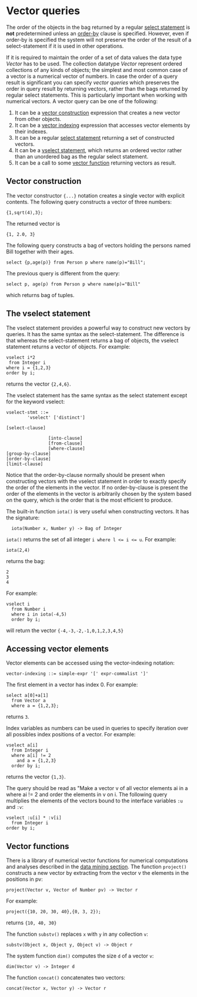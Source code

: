 # Vector queries

The order of the objects in the bag returned by a regular [select statement](#select-statement) is __not__ predetermined unless an [order-by](#order-by-clause) clause is specified. However, even if order-by is specified the system will not preserve the order of the result of a select-statement if it is used in other operations.

If it is required to maintain the order of a set of data values the data type *Vector* has to be used. The collection datatype *Vector* represent ordered collections of any kinds of objects; the simplest and most common case of a vector is a numerical vector of numbers. In case the order of a query result is significant you can specify *vector queries* which preserves the order in query result by returning vectors, rather than the bags returned by regular select statements. This is particularly important when working with numerical vectors. A vector query can be one of the following:

1. It can be a [vector construction](#vector-construction) expression that creates a new vector from other objects.
2. It can be a [vector indexing](#vector-index) expression that accesses vector elements by their indexes.
3. It can be a regular [select statement](#select-statement) returning a set of constructed vectors.
4. It can be a [vselect statement](#vselect), which returns an ordered vector rather than an unordered bag as the regular select statement.
5. It can be a call to some [vector function](#vector-function) returning vectors as result.

## Vector construction

The vector constructor `{...}` notation creates a single vector with explicit contents. The following query constructs a vector of three numbers:
```
{1,sqrt(4),3};
```
The returned vector is
```
{1, 2.0, 3}
```
The following query constructs a bag of vectors holding the persons named Bill together with their ages.
```
select {p,age(p)} from Person p where name(p)="Bill";
```

The previous query is different from the query:
```
select p, age(p) from Person p where name(p)="Bill"
```
which returns bag of tuples.

## The vselect statement

The vselect statement provides a powerful way to construct new vectors by queries. It has the same syntax as the select-statement. The difference is that whereas the select-statement returns a bag of objects, the vselect statement returns a vector of objects. For example:
```
vselect i*2
 from Integer i
where i = {1,2,3}
order by i;
```
returns the vector `{2,4,6}`.

The vselect statement has the same syntax as the select statement except for the keyword vselect:
```
vselect-stmt ::=
        'vselect' ['distinct']

[select-clause]

                [into-clause]  
                [from-clause]
                [where-clause]
[group-by-clause]
[order-by-clause]
[limit-clause]
```

Notice that the order-by-clause normally should be present when constructing vectors with the vselect statement in order to exactly specify the order of the elements in the vector. If no order-by-clause is present the order of the elements in the vector is arbitrarily chosen by the system based on the query, which is the order that is the most efficient to produce.

The built-in function `iota()` is very useful when constructing vectors. It has the signature:
```
  iota(Number x, Number y) -> Bag of Integer
```
`iota()` returns the set of all integer `i where l <= i <= u`. For example:
```
iota(2,4)
```
returns the bag:
```
2
3
4
```
For example:
```
vselect i
  from Number i
  where i in iota(-4,5)
  order by i;
```
will return the vector `{-4,-3,-2,-1,0,1,2,3,4,5}`

## Accessing vector elements

Vector elements can be accessed using the vector-indexing notation:
```
vector-indexing ::= simple-expr '[' expr-commalist ']'
```
The first element in a vector has index 0. For example:
```
select a[0]+a[1]
  from Vector a
  where a = {1,2,3};
```
returns `3`.

Index variables as numbers can be used in queries to specify iteration over all possibles index positions of a vector. For example:
```
vselect a[i]
  from Integer i
  where a[i] != 2
    and a = {1,2,3}
  order by i;
```
returns the vector `{1,3}`.

The query should be read as "Make a vector v of all vector elements ai in a where ai != 2 and order the elements in v on i.
The following query multiplies the elements of the vectors bound to the interface variables `:u` and `:v`:
```
vselect :u[i] * :v[i]
  from Integer i
order by i;
```

## Vector functions

There is a library of numerical vector functions for numerical computations and analyses described in the [data mining section](data-mining-primitives.md). The function `project()` constructs a new vector by extracting from the vector v the elements in the positions in pv:
```
project(Vector v, Vector of Number pv) -> Vector r
```
For example:
```
project({10, 20, 30, 40},{0, 3, 2});
```
returns `{10, 40, 30}`

The function `substv()` replaces `x` with `y` in any collection `v`:
```
substv(Object x, Object y, Object v) -> Object r
```

The system function `dim()` computes the size `d` of a vector `v`:
```
dim(Vector v) -> Integer d
```

The function `concat()` concatenates two vectors:
```
concat(Vector x, Vector y) -> Vector r
```
